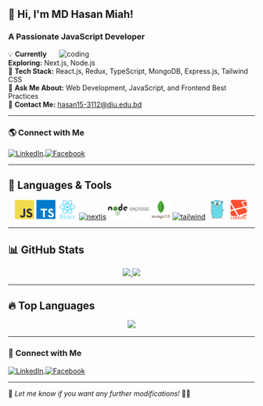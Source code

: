 ## 🚀 Hi, I'm MD Hasan Miah!  
### A Passionate JavaScript Developer

<img align="right" alt="coding" width="400" src="https://cdn.dribbble.com/users/1162077/screenshots/5403918/focus-animation.gif">

💡 **Currently Exploring:** Next.js, Node.js  
🔧 **Tech Stack:** React.js, Redux, TypeScript, MongoDB, Express.js, Tailwind CSS  
💬 **Ask Me About:** Web Development, JavaScript, and Frontend Best Practices  
📩 **Contact Me:** hasan15-3112@diu.edu.bd  

---

### 🌎 Connect with Me
<p align="left">
  <a href="https://linkedin.com/in/mohammad-hasan-184904205" target="_blank">
    <img align="center" src="https://raw.githubusercontent.com/rahuldkjain/github-profile-readme-generator/master/src/images/icons/Social/linked-in-alt.svg" alt="LinkedIn" height="30" width="40"/>
  </a>
  <a href="https://fb.com/hasan.15.3112" target="_blank">
    <img align="center" src="https://raw.githubusercontent.com/rahuldkjain/github-profile-readme-generator/master/src/images/icons/Social/facebook.svg" alt="Facebook" height="30" width="40"/>
  </a>
</p>

---

## 🚀 **Languages & Tools**
<p align="center">
  <a href="https://developer.mozilla.org/en-US/docs/Web/JavaScript"><img src="https://raw.githubusercontent.com/devicons/devicon/master/icons/javascript/javascript-original.svg" alt="javascript" width="40" height="40"/></a>
  <a href="https://www.typescriptlang.org/"><img src="https://raw.githubusercontent.com/devicons/devicon/master/icons/typescript/typescript-original.svg" alt="typescript" width="40" height="40"/></a>
  <a href="https://reactjs.org/"><img src="https://raw.githubusercontent.com/devicons/devicon/master/icons/react/react-original-wordmark.svg" alt="react" width="40" height="40"/></a>
  <a href="https://nextjs.org/"><img src="https://cdn.worldvectorlogo.com/logos/nextjs-2.svg" alt="nextjs" width="40" height="40"/></a>
  <a href="https://nodejs.org/"><img src="https://raw.githubusercontent.com/devicons/devicon/master/icons/nodejs/nodejs-original-wordmark.svg" alt="nodejs" width="40" height="40"/></a>
  <a href="https://expressjs.com/"><img src="https://raw.githubusercontent.com/devicons/devicon/master/icons/express/express-original-wordmark.svg" alt="express" width="40" height="40"/></a>
  <a href="https://www.mongodb.com/"><img src="https://raw.githubusercontent.com/devicons/devicon/master/icons/mongodb/mongodb-original-wordmark.svg" alt="mongodb" width="40" height="40"/></a>
  <a href="https://tailwindcss.com/"><img src="https://www.vectorlogo.zone/logos/tailwindcss/tailwindcss-icon.svg" alt="tailwind" width="40" height="40"/></a>
  <a href="https://go.dev/"><img src="https://raw.githubusercontent.com/devicons/devicon/master/icons/go/go-original.svg" alt="golang" width="40" height="40"/></a>
  <a href="https://laravel.com/"><img src="https://raw.githubusercontent.com/devicons/devicon/master/icons/laravel/laravel-plain-wordmark.svg" alt="laravel" width="40" height="40"/></a>
</p>

---

## 📊 **GitHub Stats**
<p align="center">
  <a href="https://github.com/getch-hasan">
    <img height="180em" src="https://github-readme-stats.vercel.app/api?username=getch-hasan&show_icons=true&theme=tokyonight&hide_border=true&count_private=true"/>
    <img height="180em" src="https://github-readme-streak-stats.herokuapp.com/?user=getch-hasan&theme=tokyonight&hide_border=true"/>
  </a>
</p>

---

## 🔥 **Top Languages**
<p align="center">
  <a href="https://github.com/getch-hasan">
    <img height="180em" src="https://github-readme-stats.vercel.app/api/top-langs/?username=getch-hasan&layout=compact&langs_count=10&theme=tokyonight&hide_border=true"/>
  </a>
</p>

---

### 🔗 **Connect with Me**
<p align="left">
<a href="https://linkedin.com/in/mohammad-hasan-184904205" target="blank">
  <img align="center" src="https://raw.githubusercontent.com/rahuldkjain/github-profile-readme-generator/master/src/images/icons/Social/linked-in-alt.svg" alt="LinkedIn" height="30" width="40"/>
</a>
<a href="https://fb.com/hasan.15.3112" target="blank">
  <img align="center" src="https://raw.githubusercontent.com/rahuldkjain/github-profile-readme-generator/master/src/images/icons/Social/facebook.svg" alt="Facebook" height="30" width="40"/>
</a>
</p>

---

🔹 *Let me know if you want any further modifications!* 🚀🔥
